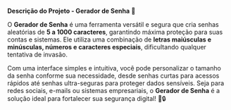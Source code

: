 **Descrição do Projeto - Gerador de Senha** 🔐  

O **Gerador de Senha** é uma ferramenta versátil e segura que cria senhas aleatórias de **5 a 1000 caracteres**, garantindo máxima proteção para suas contas e sistemas. Ele utiliza uma combinação de **letras maiúsculas e minúsculas, números e caracteres especiais**, dificultando qualquer tentativa de invasão.  

Com uma interface simples e intuitiva, você pode personalizar o tamanho da senha conforme sua necessidade, desde senhas curtas para acessos rápidos até senhas ultra-seguras para proteger dados sensíveis. Seja para redes sociais, e-mails ou sistemas empresariais, o **Gerador de Senha** é a solução ideal para fortalecer sua segurança digital! 🚀🔒  
